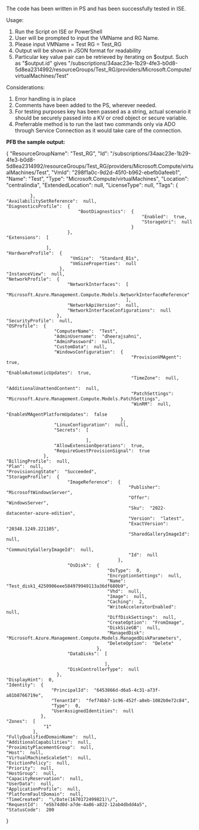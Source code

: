 The code has been written in PS and has been successfully tested in ISE.

Usage:
1. Run the Script on ISE or PowerShell
2. User will be prompted to input the VMName and RG Name.
3. Please input 
    VMName = Test
    RG = Test_RG 
4. Output will be shown in JSON format for readability
5. Particular key value pair can be retrieved by iterating on $output. 
Such as "$output.id" gives "/subscriptions/34aac23e-1b29-4fe3-b0d8-5d8ea2314992/resourceGroups/Test_RG/providers/Microsoft.Compute/virtualMachines/Test"

Considerations:
1. Error handling is in place
2. Comments have been added to the PS, wherever needed.
3. For testing purposes key has been passed as a string, actual scenario it should be securely passed into a KV or cred object or secure variable.
4. Preferrable method is to run the last two commands only via ADO through Service Connection as it would take care of the connection.

**PFB the sample output:**

{
    "ResourceGroupName":  "Test_RG",
    "Id":  "/subscriptions/34aac23e-1b29-4fe3-b0d8-5d8ea2314992/resourceGroups/Test_RG/providers/Microsoft.Compute/virtualMachines/Test",
    "VmId":  "298f1a0c-9d2d-45f0-b962-ebefb0afeeb1",
    "Name":  "Test",
    "Type":  "Microsoft.Compute/virtualMachines",
    "Location":  "centralindia",
    "ExtendedLocation":  null,
    "LicenseType":  null,
    "Tags":  {

             },
    "AvailabilitySetReference":  null,
    "DiagnosticsProfile":  {
                               "BootDiagnostics":  {
                                                       "Enabled":  true,
                                                       "StorageUri":  null
                                                   }
                           },
    "Extensions":  [

                   ],
    "HardwareProfile":  {
                            "VmSize":  "Standard_B1s",
                            "VmSizeProperties":  null
                        },
    "InstanceView":  null,
    "NetworkProfile":  {
                           "NetworkInterfaces":  [
                                                     "Microsoft.Azure.Management.Compute.Models.NetworkInterfaceReference"
                                                 ],
                           "NetworkApiVersion":  null,
                           "NetworkInterfaceConfigurations":  null
                       },
    "SecurityProfile":  null,
    "OSProfile":  {
                      "ComputerName":  "Test",
                      "AdminUsername":  "dheerajsahni",
                      "AdminPassword":  null,
                      "CustomData":  null,
                      "WindowsConfiguration":  {
                                                   "ProvisionVMAgent":  true,
                                                   "EnableAutomaticUpdates":  true,
                                                   "TimeZone":  null,
                                                   "AdditionalUnattendContent":  null,
                                                   "PatchSettings":  "Microsoft.Azure.Management.Compute.Models.PatchSettings",
                                                   "WinRM":  null,
                                                   "EnableVMAgentPlatformUpdates":  false
                                               },
                      "LinuxConfiguration":  null,
                      "Secrets":  [

                                  ],
                      "AllowExtensionOperations":  true,
                      "RequireGuestProvisionSignal":  true
                  },
    "BillingProfile":  null,
    "Plan":  null,
    "ProvisioningState":  "Succeeded",
    "StorageProfile":  {
                           "ImageReference":  {
                                                  "Publisher":  "MicrosoftWindowsServer",
                                                  "Offer":  "WindowsServer",
                                                  "Sku":  "2022-datacenter-azure-edition",
                                                  "Version":  "latest",
                                                  "ExactVersion":  "20348.1249.221105",
                                                  "SharedGalleryImageId":  null,
                                                  "CommunityGalleryImageId":  null,
                                                  "Id":  null
                                              },
                           "OsDisk":  {
                                          "OsType":  0,
                                          "EncryptionSettings":  null,
                                          "Name":  "Test_disk1_4250906eee584979949113a36df680b9",
                                          "Vhd":  null,
                                          "Image":  null,
                                          "Caching":  2,
                                          "WriteAcceleratorEnabled":  null,
                                          "DiffDiskSettings":  null,
                                          "CreateOption":  "FromImage",
                                          "DiskSizeGB":  null,
                                          "ManagedDisk":  "Microsoft.Azure.Management.Compute.Models.ManagedDiskParameters",
                                          "DeleteOption":  "Delete"
                                      },
                           "DataDisks":  [

                                         ],
                           "DiskControllerType":  null
                       },
    "DisplayHint":  0,
    "Identity":  {
                     "PrincipalId":  "6453866d-d6a5-4c31-a73f-a81b8766719e",
                     "TenantId":  "fef74bb7-1c96-452f-a8eb-1082b0e72c84",
                     "Type":  0,
                     "UserAssignedIdentities":  null
                 },
    "Zones":  [
                  "1"
              ],
    "FullyQualifiedDomainName":  null,
    "AdditionalCapabilities":  null,
    "ProximityPlacementGroup":  null,
    "Host":  null,
    "VirtualMachineScaleSet":  null,
    "EvictionPolicy":  null,
    "Priority":  null,
    "HostGroup":  null,
    "CapacityReservation":  null,
    "UserData":  null,
    "ApplicationProfile":  null,
    "PlatformFaultDomain":  null,
    "TimeCreated":  "\/Date(1670172499821)\/",
    "RequestId":  "e5b74d0d-a7de-4a86-a822-12ab4dbdd4a5",
    "StatusCode":  200
}
